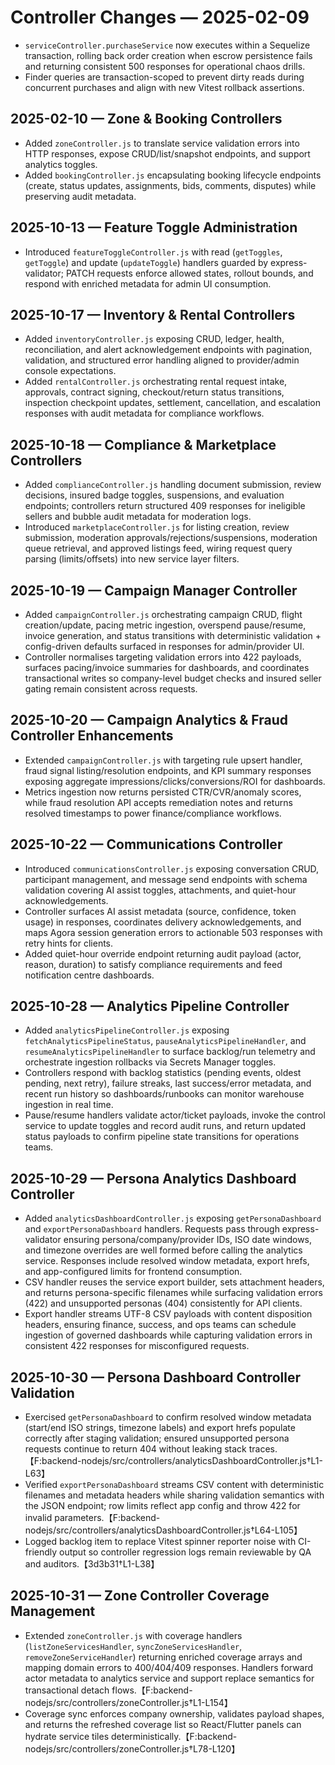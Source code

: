 # Controller Changes — 2025-02-09

- `serviceController.purchaseService` now executes within a Sequelize transaction, rolling back order creation when escrow persistence fails and returning consistent 500 responses for operational chaos drills.
- Finder queries are transaction-scoped to prevent dirty reads during concurrent purchases and align with new Vitest rollback assertions.
## 2025-02-10 — Zone & Booking Controllers
- Added `zoneController.js` to translate service validation errors into HTTP responses, expose CRUD/list/snapshot endpoints, and support analytics toggles.
- Added `bookingController.js` encapsulating booking lifecycle endpoints (create, status updates, assignments, bids, comments, disputes) while preserving audit metadata.

## 2025-10-13 — Feature Toggle Administration
- Introduced `featureToggleController.js` with read (`getToggles`, `getToggle`) and update (`updateToggle`) handlers guarded by express-validator; PATCH requests enforce allowed states, rollout bounds, and respond with enriched metadata for admin UI consumption.

## 2025-10-17 — Inventory & Rental Controllers
- Added `inventoryController.js` exposing CRUD, ledger, health, reconciliation, and alert acknowledgement endpoints with pagination, validation, and structured error handling aligned to provider/admin console expectations.
- Added `rentalController.js` orchestrating rental request intake, approvals, contract signing, checkout/return status transitions, inspection checkpoint updates, settlement, cancellation, and escalation responses with audit metadata for compliance workflows.

## 2025-10-18 — Compliance & Marketplace Controllers
- Added `complianceController.js` handling document submission, review decisions, insured badge toggles, suspensions, and evaluation endpoints; controllers return structured 409 responses for ineligible sellers and bubble audit metadata for moderation logs.
- Introduced `marketplaceController.js` for listing creation, review submission, moderation approvals/rejections/suspensions, moderation queue retrieval, and approved listings feed, wiring request query parsing (limits/offsets) into new service layer filters.

## 2025-10-19 — Campaign Manager Controller
- Added `campaignController.js` orchestrating campaign CRUD, flight creation/update, pacing metric ingestion, overspend pause/resume, invoice generation, and status transitions with deterministic validation + config-driven defaults surfaced in responses for admin/provider UI.
- Controller normalises targeting validation errors into 422 payloads, surfaces pacing/invoice summaries for dashboards, and coordinates transactional writes so company-level budget checks and insured seller gating remain consistent across requests.

## 2025-10-20 — Campaign Analytics & Fraud Controller Enhancements
- Extended `campaignController.js` with targeting rule upsert handler, fraud signal listing/resolution endpoints, and KPI summary responses exposing aggregate impressions/clicks/conversions/ROI for dashboards.
- Metrics ingestion now returns persisted CTR/CVR/anomaly scores, while fraud resolution API accepts remediation notes and returns resolved timestamps to power finance/compliance workflows.

## 2025-10-22 — Communications Controller
- Introduced `communicationsController.js` exposing conversation CRUD, participant management, and message send endpoints with schema validation covering AI assist toggles, attachments, and quiet-hour acknowledgements.
- Controller surfaces AI assist metadata (source, confidence, token usage) in responses, coordinates delivery acknowledgements, and maps Agora session generation errors to actionable 503 responses with retry hints for clients.
- Added quiet-hour override endpoint returning audit payload (actor, reason, duration) to satisfy compliance requirements and feed notification centre dashboards.

## 2025-10-28 — Analytics Pipeline Controller
- Added `analyticsPipelineController.js` exposing `fetchAnalyticsPipelineStatus`, `pauseAnalyticsPipelineHandler`, and `resumeAnalyticsPipelineHandler` to surface backlog/run telemetry and orchestrate ingestion rollbacks via Secrets Manager toggles.
- Controllers respond with backlog statistics (pending events, oldest pending, next retry), failure streaks, last success/error metadata, and recent run history so dashboards/runbooks can monitor warehouse ingestion in real time.
- Pause/resume handlers validate actor/ticket payloads, invoke the control service to update toggles and record audit runs, and return updated status payloads to confirm pipeline state transitions for operations teams.

## 2025-10-29 — Persona Analytics Dashboard Controller
- Added `analyticsDashboardController.js` exposing `getPersonaDashboard` and `exportPersonaDashboard` handlers. Requests pass through express-validator ensuring persona/company/provider IDs, ISO date windows, and timezone overrides are well formed before calling the analytics service. Responses include resolved window metadata, export hrefs, and app-configured limits for frontend consumption.
- CSV handler reuses the service export builder, sets attachment headers, and returns persona-specific filenames while surfacing validation errors (422) and unsupported personas (404) consistently for API clients.
- Export handler streams UTF-8 CSV payloads with content disposition headers, ensuring finance, success, and ops teams can schedule ingestion of governed dashboards while capturing validation errors in consistent 422 responses for misconfigured requests.

## 2025-10-30 — Persona Dashboard Controller Validation
- Exercised `getPersonaDashboard` to confirm resolved window metadata (start/end ISO strings, timezone labels) and export hrefs populate correctly after staging validation; ensured unsupported persona requests continue to return 404 without leaking stack traces.【F:backend-nodejs/src/controllers/analyticsDashboardController.js†L1-L63】
- Verified `exportPersonaDashboard` streams CSV content with deterministic filenames and metadata headers while sharing validation semantics with the JSON endpoint; row limits reflect app config and throw 422 for invalid parameters.【F:backend-nodejs/src/controllers/analyticsDashboardController.js†L64-L105】
- Logged backlog item to replace Vitest spinner reporter noise with CI-friendly output so controller regression logs remain reviewable by QA and auditors.【3d3b31†L1-L38】

## 2025-10-31 — Zone Controller Coverage Management
- Extended `zoneController.js` with coverage handlers (`listZoneServicesHandler`, `syncZoneServicesHandler`, `removeZoneServiceHandler`) returning enriched coverage arrays and mapping domain errors to 400/404/409 responses. Handlers forward actor metadata to analytics service and support replace semantics for transactional detach flows.【F:backend-nodejs/src/controllers/zoneController.js†L1-L154】
- Coverage sync enforces company ownership, validates payload shapes, and returns the refreshed coverage list so React/Flutter panels can hydrate service tiles deterministically.【F:backend-nodejs/src/controllers/zoneController.js†L78-L120】
